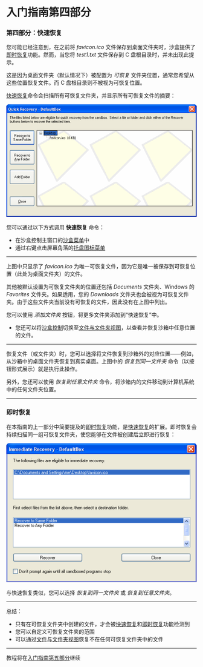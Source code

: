 # 入门指南第四部分

### 第四部分：快速恢复

您可能已经注意到，在之前将 _favicon.ico_ 文件保存到桌面文件夹时，沙盒提供了[即时恢复](ImmediateRecovery.md)功能。然而，当您将 _test1.txt_ 文件保存到 C 盘根目录时，并未出现此提示。

这是因为桌面文件夹（默认情况下）被配置为 _可恢复_ 文件夹位置，通常您希望从这些位置恢复文件。而 C 盘根目录则不被视为可恢复位置。

[快速恢复](QuickRecovery.md)命令会扫描所有可恢复文件夹，并显示所有可恢复文件的摘要：

![](../Media/QuickRecoverSandbox.png)

您可以通过以下方式调用 **快速恢复** 命令：

*   在沙盒控制主窗口的[沙盒菜单](SandboxMenu.md)中
*   通过右键点击屏幕角落的[托盘图标菜单](TrayIconMenu.md)

* * *

上图中只显示了 _favicon.ico_ 为唯一可恢复文件，因为它是唯一被保存到可恢复位置（此处为桌面文件夹）的文件。

其他被默认设置为可恢复文件夹的位置还包括 _Documents_ 文件夹、Windows 的 _Favorites_ 文件夹。如果适用，您的 _Downloads_ 文件夹也会被视为可恢复文件夹。由于这些文件夹当前没有可恢复的文件，因此没有在上图中列出。

您可以使用 _添加文件夹_ 按钮，将更多文件夹添加到“快速恢复”中。

*   您还可以将[沙盒控制](SandboxieControl.md)切换至[文件与文件夹视图](FilesAndFoldersView.md)，以查看并恢复沙箱中任意位置的文件。

* * *

恢复文件（或文件夹）时，您可以选择将文件恢复到沙箱外的对应位置——例如，从沙箱中的桌面文件夹恢复到真实桌面。上图中的 _恢复到同一文件夹_ 命令（以按钮形式展示）就是执行此操作。

另外，您还可以使用 _恢复到任意文件夹_ 命令，将沙箱内的文件移动到计算机系统中的任何文件夹位置。

* * *

### 即时恢复

在本指南的上一部分中简要提及的[即时恢复](ImmediateRecovery.md)功能，是[快速恢复](QuickRecovery.md)的扩展。即时恢复会持续扫描同一组可恢复文件夹，使您能够在文件被创建后立即进行恢复：

![](../Media/ImmediateRecoverFavIcon.png)

与快速恢复类似，您可以选择 _恢复到同一文件夹_ 或 _恢复到任意文件夹_。

* * *

总结：

*   只有在可恢复文件夹中创建的文件，才会被[快速恢复](QuickRecovery.md)和[即时恢复](ImmediateRecovery.md)功能检测到
*   您可以自定义可恢复文件夹的范围
*   可以通过[文件与文件夹视图](FilesAndFoldersView.md)恢复不在任何可恢复文件夹中的文件

* * *

教程将在[入门指南第五部分](GettingStartedPartFive.md)继续